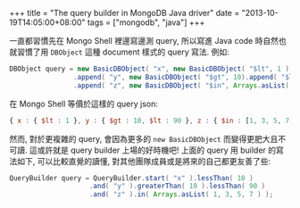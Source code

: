 +++
title = "The query builder in MongoDB Java driver"
date = "2013-10-19T14:05:00+08:00"
tags = ["mongodb", "java"]
+++

一直都習慣先在 Mongo Shell 裡邊寫邊測 query, 所以寫進 Java code
時自然也就習慣了用 `DBObject` 這種 document 樣式的 query 寫法. 例如:

```java
DBObject query = new BasicDBObject( "x", new BasicDBObject( "$lt", 1 ) )
                .append( "y", new BasicDBObject( "$gt", 10).append( "$lt", 90 ) )
                .append( "z", new BasicDBObject( "$in", Arrays.asList( 1, 3, 5, 7 ) ) );
```
<!--more-->

在 Mongo Shell 等價於這樣的 query json:

```js
{ x : { $lt : 1 }, y : { $gt : 10, $lt : 90 }, z : { $in : [1, 3, 5, 7] } }
```

然而, 對於更複雜的 query, 會因為更多的 `new BasicDBObject` 而變得更肥大且不可讀. 這或許就是 query builder 上場的好時機吧! 上面的 query 用 builder 的寫法如下, 可以比較直覺的讀懂, 對其他團隊成員或是將來的自己都更友善了些:

```java
QueryBuilder query = QueryBuilder.start( "x" ).lessThan( 10 )
                    .and( "y" ).greaterThan( 10 ).lessThan( 90 )
                    .and( "z" ).in( Arrays.asList( 1, 3, 5, 7 ) );
```
